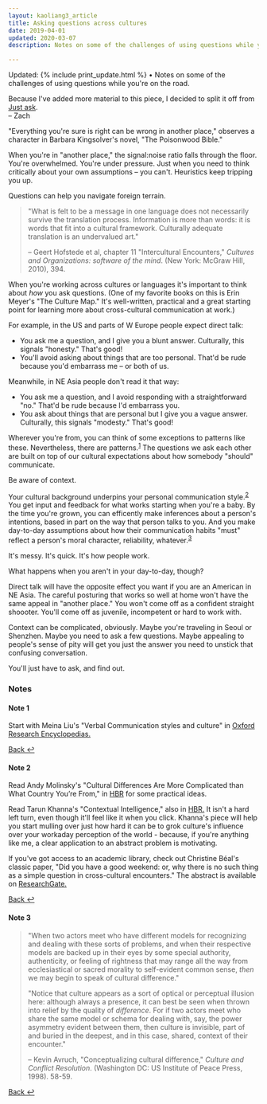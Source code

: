 ```yaml
---
layout: kaoliang3_article
title: Asking questions across cultures
date: 2019-04-01
updated: 2020-03-07
description: Notes on some of the challenges of using questions while you’re on the road.

---
```




Updated: {% include print_update.html %} • Notes on some of the challenges of using questions while you're on the road.




<div class="kaoNAV">
<p>Because I've added more material to this piece, I decided to split it off from <a href="https://www.zachmccabe.com/just-ask.html">Just ask</a>.<br />– Zach</p>
</div>



"Everything you're sure is right can be wrong in another place," observes a character in Barbara Kingsolver's novel, "The Poisonwood Bible."

When you're in "another place," the signal:noise ratio falls through the floor. You're overwhelmed. You're under pressure. Just when you need to think critically about your own assumptions – you can't. Heuristics keep tripping you up.

Questions can help you navigate foreign terrain.

>"What is felt to be a message in one language does not necessarily survive the translation process. Information is more than words: it is words that fit into a cultural framework. Culturally adequate translation is an undervalued art."
>
> – Geert Hofstede et al, chapter 11 "Intercultural Encounters," _Cultures and Organizations: software of the mind_. (New York: McGraw Hill, 2010), 394.

When you're working across cultures or languages it's important to think about *how* you ask questions. (One of my favorite books on this is Erin Meyer's "The Culture Map." It's well-written, practical and a great starting point for learning more about cross-cultural communication at work.)

For example, in the US and parts of W Europe people expect direct talk: 

+ You ask me a question, and I give you a blunt answer. Culturally, this signals "honesty." That's good!
+ You'll avoid asking about things that are too personal. That'd be rude because you'd embarrass me – or both of us.



Meanwhile, in NE Asia people don't read it that way:

+ You ask me a question, and I avoid responding with a straightforward "no." That'd be rude because I'd embarrass you.
+ You ask about things that are personal but I give you a vague answer. Culturally, this signals "modesty." That's good!



Wherever you're from, you can think of some exceptions to patterns like these. Nevertheless, there are patterns.<sup><a id="ref-1" href="#note-1" alt="footnote">1</a></sup> The questions we ask each other are built on top of our cultural expectations about how somebody "should" communicate.

Be aware of context.

Your cultural background underpins your personal communication style.<sup><a id="ref-2" href="#note-2" alt="footnote">2</a></sup> You get input and feedback for what works starting when you're a baby. By the time you're grown, you can efficently make inferences about a person's intentions, based in part on the way that person talks to you. And you make day-to-day assumptions about how their communication habits "must" reflect a person's moral character, reliability, whatever.<sup><a id="ref-3" href="#note-3" alt="footnote">3</a></sup>

It's messy. It's quick. It's how people work.

What happens when you aren't in your day-to-day, though?

Direct talk will have the opposite effect you want if you are an American in NE Asia. The careful posturing that works so well at home won't have the same appeal in "another place." You won't come off as a confident straight shoooter. You'll come off as juvenile, incompetent or hard to work with.

Context can be complicated, obviously. Maybe you're traveling in Seoul or Shenzhen. Maybe you need to ask a few questions. Maybe appealing to people's sense of pity will get you just the answer you need to unstick that confusing conversation.

You'll just have to ask, and find out.



### Notes

#### Note 1

Start with Meina Liu's "Verbal Communication styles and culture" in [Oxford Research Encyclopedias.](https://doi.org/10.1093/acrefore/9780190228613.013.162)

<a href="#ref-1" alt="back">Back ↩</a>



#### Note 2

Read Andy Molinsky's "Cultural Differences Are More Complicated than What Country You’re From," in [HBR](https://hbr.org/2016/01/cultural-differences-are-more-complicated-than-what-country-youre-from) for some practical ideas.

Read Tarun Khanna's "Contextual Intelligence," also in [HBR.](https://hbr.org/2014/09/contextual-intelligence) It isn't a hard left turn, even though it'll feel like it when you click. Khanna's piece will help you start mulling over just how hard it can be to grok culture's influence over your workaday perception of the world - because, if you're anything like me, a clear application to an abstract problem is motivating.

If you've got access to an academic library, check out Christine Béal's classic paper, "Did you have a good weekend: or, why there is no such thing as a simple question in cross-cultural encounters." The abstract is available on [ResearchGate.](https://www.researchgate.net/publication/234558796_Did_You_Have_a_Good_Weekend_Or_Why_There_Is_No_Such_Thing_as_a_Simple_Question_in_Cross-Cultural_Encounters)

<a href="#ref-2" alt="back">Back ↩</a>



#### Note 3

>"When two actors meet who have different models for recognizing and dealing with these sorts of problems, and when their respective models are backed up in their eyes by some special authority, authenticity, or feeling of rightness that may range all the way from ecclesiastical or sacred morality to self-evident common sense, *then* we may begin to speak of cultural difference."
>
>"Notice that culture appears as a sort of optical or perceptual illusion here: although always a presence, it can best be seen when thrown into relief by the quality of *difference*. For if two actors meet who share the same model or schema for dealing with, say, the power asymmetry evident between them, then culture is invisible, part of and buried in the deepest, and in this case, shared, context of their encounter."
>
> – Kevin Avruch, "Conceptualizing cultural difference," _Culture and Conflict Resolution_. (Washington DC: US Institute of Peace Press, 1998). 58-59.

<a href="#ref-3" alt="back">Back ↩</a>
